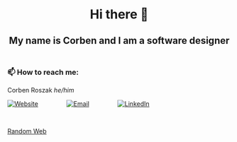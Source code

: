 <h1 align="center"> Hi there 👋 </h1>

<h2 align="center"> My name is Corben and I am a software designer 
  <br><br>
</h2>

### 📫 How to reach me:
Corben Roszak <em>he/him</em>



[![Website][web-shield]][web-url] &emsp;&emsp;&emsp;&emsp; [![Email][email-shield]][email-url] &emsp;&emsp;&emsp;&emsp; [![LinkedIn][linkedin-shield]][linkedin-url]

<br>

[Random Web](https://theuselessweb.com/)

[linkedin-shield]: https://img.shields.io/badge/-LinkedIn-black.svg?style=for-the-badge&logo=linkedin&colorB=555
[linkedin-url]: https://linkedin.com/in/corben-roszak
[email-shield]: https://img.shields.io/badge/-Email-blue?style=for-the-badge&logo=Mail.Ru
[email-url]: mailto:corbenroszak@gmail.com
[web-shield]: https://img.shields.io/badge/-Website-red?style=for-the-badge&logo=Namecheap
[web-url]: https://www.roszakc.me
